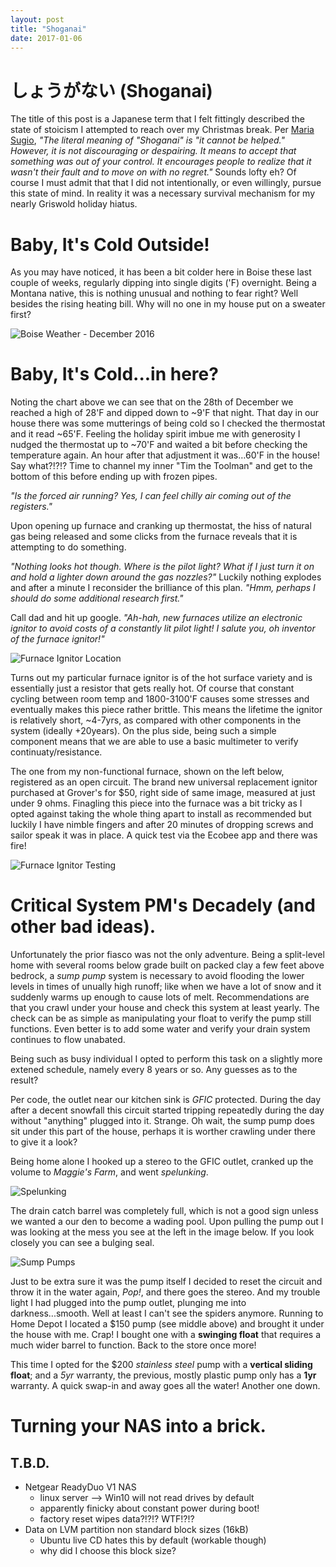 ```yaml
---
layout: post
title: "Shoganai"
date: 2017-01-06
---
```


# しょうがない (Shoganai)
The title of this post is a Japanese term that I felt fittingly described the state of stoicism I attempted to reach over my Christmas break.  Per [Maria Sugio](https://www.theodysseyonline.com/11-beautiful-untranslatable-japanese-words), _"The literal meaning of "Shoganai" is "it cannot be helped." However, it is not discouraging or despairing. It means to accept that something was out of your control. It encourages people to realize that it wasn't their fault and to move on with no regret."_ 
Sounds lofty eh?  Of course I must admit that that I did not intentionally, or even willingly, pursue this state of mind.  In reality it was a necessary survival mechanism for my nearly Griswold holiday hiatus.

# Baby, It's Cold Outside!
As you may have noticed, it has been a bit colder here in Boise these last couple of weeks, regularly dipping into single digits ('F) overnight.  Being a Montana native, this is nothing unusual and nothing to fear right?  Well besides the rising heating bill.  Why will no one in my house put on a sweater first?

![Boise Weather - December 2016](docross.github.io/blog/images/docross_spelunking.png)

# Baby, It's Cold...in here?
Noting the chart above we can see that on the 28th of December we reached a high of 28'F and dipped down to ~9'F that night.  That day in our house there was some mutterings of being cold so I checked the thermostat and it read ~65'F.  Feeling the holiday spirit imbue me with generosity I nudged the thermostat up to ~70'F and waited a bit before checking the temperature again.  An hour after that adjustment it was…60'F in the house!  Say what?!?!? Time to channel my inner "Tim the Toolman" and get to the bottom of this before ending up with frozen pipes.

_"Is the forced air running? Yes, I can feel chilly air coming out of the registers."_

Upon opening up furnace and cranking up thermostat, the hiss of natural gas being released and some clicks from the furnace reveals that it is attempting to do something.

_"Nothing looks hot though.  Where is the pilot light? What if I just turn it on and hold a lighter down around the gas nozzles?"_  Luckily nothing explodes and after a minute I reconsider the brilliance of this plan.  _"Hmm, perhaps I should do some additional research first."_ 

Call dad and hit up google.  _"Ah-hah, new furnaces utilize an electronic ignitor to avoid costs of a constantly lit pilot light! I salute you, oh inventor of the furnace ignitor!"_

![Furnace Ignitor Location](docross.github.io/blog/images/furnace_ignitor_location.png)

  Turns out my particular furnace ignitor is of the hot surface variety and is essentially just a resistor that gets really hot.  Of course that constant cycling between room temp and 1800-3100'F causes some stresses and eventually makes this piece rather brittle.  This means the lifetime the ignitor is relatively short, ~4-7yrs, as compared with other components in the system (ideally +20years).  On the plus side, being such a simple component means that we are able to use a basic multimeter to verify continuaty/resistance. 

  The one from my non-functional furnace, shown on the left below, registered as an open circuit.  The brand new universal replacement ignitor purchased at Grover's for $50, right side of same image, measured at just under 9 ohms.  Finagling this piece into the furnace was a bit tricky as I opted against taking the whole thing apart to install as recommended but luckily I have nimble fingers and after 20 minutes of dropping screws and sailor speak it was in place.  A quick test via the Ecobee app and there was fire!

![Furnace Ignitor Testing](docross.github.io/blog/images/furnace_ignitors.png)

# Critical System PM's Decadely (and other bad ideas).
Unfortunately the prior fiasco was not the only adventure.  Being a split-level home with several rooms below grade built on packed clay a few feet above bedrock, a *sump pump* system is necessary to avoid flooding the lower levels in times of unually high runoff; like when we have a lot of snow and it suddenly warms up enough to cause lots of melt.  Recommendations are that you crawl under your house and check this system at least yearly.  The check can be as simple as manipulating your float to verify the pump still functions.  Even better is to add some water and verify your drain system continues to flow unabated.

Being such as busy individual I opted to perform this task on a slightly more extened schedule, namely every 8 years or so.  Any guesses as to the result?

Per code, the outlet near our kitchen sink is *GFIC* protected.  During the day after a decent snowfall this circuit started tripping repeatedly during the day without "anything" plugged into it.  Strange.  Oh wait, the sump pump does sit under this part of the house, perhaps it is worther crawling under there to give it a look?

Being home alone I hooked up a stereo to the GFIC outlet, cranked up the volume to _Maggie's Farm_, and went *spelunking*. 

![Spelunking](docross.github.io/blog/images/docross_spelunking.png)

The drain catch barrel was completely full, which is not a good sign unless we wanted a our den to become a wading pool.  Upon pulling the pump out I was looking at the mess you see at the left in the image below.  If you look closely you can see a bulging seal. 

![Sump Pumps](docross.github.io/blog/images/sumppumps.png)

Just to be extra sure it was the pump itself I decided to reset the circuit and throw it in the water again, *Pop!*, and there goes the stereo.   And my trouble light I had plugged into the pump outlet, plunging me into darkness...smooth.  Well at least I can't see the spiders anymore.  Running to Home Depot I located a $150 pump (see middle above) and brought it under the house with me.  Crap! I bought one with a __swinging float__ that requires a much wider barrel to function.  Back to the store once more!

This time I opted for the $200 *stainless steel* pump with a __vertical sliding float__; and a *5yr* warranty, the previous, mostly plastic pump only has a **1yr** warranty.  A quick swap-in and away goes all the water!  Another one down.

# Turning your NAS into a brick.
## T.B.D. 

* Netgear ReadyDuo V1 NAS
  * linux server --> Win10 will not read drives by default
  * apparently finicky about constant power during boot!
  * factory reset wipes data?!?!? WTF!?!?
* Data on LVM partition non standard block sizes (16kB)
  * Ubuntu live CD hates this by default (workable though)
  * why did I choose this block size?
